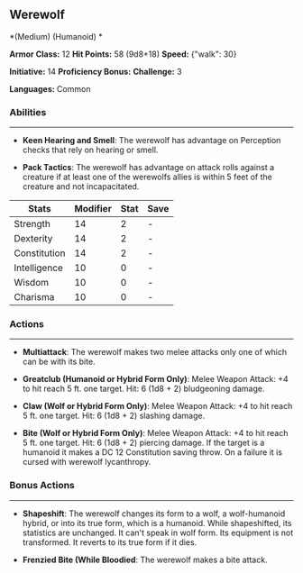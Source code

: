 ## Werewolf
*(Medium) (Humanoid) *

**Armor Class:** 12
**Hit Points:** 58 (9d8+18)
**Speed:** {"walk": 30}

**Initiative:** 14
**Proficiency Bonus:**
**Challenge:** 3

**Languages:** Common

### Abilities
 --- 
- **Keen Hearing and Smell**: The werewolf has advantage on Perception checks that rely on hearing or smell.

- **Pack Tactics**: The werewolf has advantage on attack rolls against a creature if at least one of the werewolfs allies is within 5 feet of the creature and not incapacitated.



| Stats | Modifier | Stat | Save
| ---- | ---- | ---- | ---- |
| Strength | 14 | 2 | - |
| Dexterity | 14 | 2 | - |
| Constitution | 14 | 2 | - |
| Intelligence | 10 | 0 | - |
| Wisdom | 10 | 0 | - |
| Charisma | 10 | 0 | - |

### Actions
 --- 
- **Multiattack**: The werewolf makes two melee attacks  only one of which can be with its bite.

- **Greatclub (Humanoid or Hybrid Form Only)**: Melee Weapon Attack: +4 to hit  reach 5 ft.  one target. Hit: 6 (1d8 + 2) bludgeoning damage.

- **Claw (Wolf or Hybrid Form Only)**: Melee Weapon Attack: +4 to hit  reach 5 ft.  one target. Hit: 6 (1d8 + 2) slashing damage.

- **Bite (Wolf or Hybrid Form Only)**: Melee Weapon Attack: +4 to hit  reach 5 ft.  one target. Hit: 6 (1d8 + 2) piercing damage. If the target is a humanoid  it makes a DC 12 Constitution saving throw. On a failure  it is cursed with werewolf lycanthropy.

### Bonus Actions
 --- 
- **Shapeshift**: The werewolf changes its form to a wolf, a wolf-humanoid hybrid, or into its true form, which is a humanoid. While shapeshifted, its statistics are unchanged. It can't speak in wolf form. Its equipment is not transformed. It reverts to its true form if it dies.

- **Frenzied Bite (While Bloodied**: The werewolf makes a bite attack.

